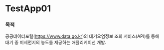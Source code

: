 # TestApp01
### 목적
공공데이터포털(https://www.data.go.kr)의 대기오염정보 조회 서비스(API)를 통해 대기 중 미세먼지의 농도를 제공하는 애플리케이션 개발.
